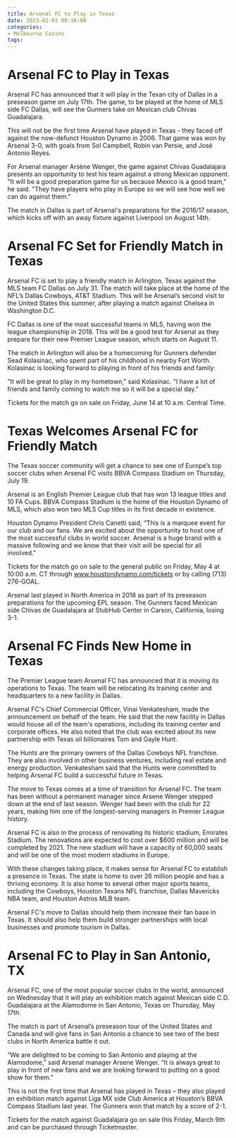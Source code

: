 ```yaml
---
title: Arsenal FC to Play in Texas
date: 2023-02-01 08:16:00
categories:
- Melbourne Casino
tags:
---
```



#  Arsenal FC to Play in Texas

Arsenal FC has announced that it will play in the Texan city of Dallas in a preseason game on July 17th. The game, to be played at the home of MLS side FC Dallas, will see the Gunners take on Mexican club Chivas Guadalajara.

This will not be the first time Arsenal have played in Texas - they faced off against the now-defunct Houston Dynamo in 2006. That game was won by Arsenal 3-0, with goals from Sol Campbell, Robin van Persie, and José Antonio Reyes.

For Arsenal manager Arsène Wenger, the game against Chivas Guadalajara presents an opportunity to test his team against a strong Mexican opponent. "It will be a good preparation game for us because Mexico is a good team," he said. "They have players who play in Europe so we will see how well we can do against them."

The match in Dallas is part of Arsenal's preparations for the 2016/17 season, which kicks off with an away fixture against Liverpool on August 14th.

#  Arsenal FC Set for Friendly Match in Texas

Arsenal FC is set to play a friendly match in Arlington, Texas against the MLS team FC Dallas on July 31. The match will take place at the home of the NFL’s Dallas Cowboys, AT&T Stadium. This will be Arsenal’s second visit to the United States this summer, after playing a match against Chelsea in Washington D.C.

FC Dallas is one of the most successful teams in MLS, having won the league championship in 2018. This will be a good test for Arsenal as they prepare for their new Premier League season, which starts on August 11.

The match in Arlington will also be a homecoming for Gunners defender Sead Kolasinac, who spent part of his childhood in nearby Fort Worth. Kolasinac is looking forward to playing in front of his friends and family:

"It will be great to play in my hometown," said Kolasinac. "I have a lot of friends and family coming to watch me so it will be a special day."

Tickets for the match go on sale on Friday, June 14 at 10 a.m. Central Time.

#  Texas Welcomes Arsenal FC for Friendly Match

The Texas soccer community will get a chance to see one of Europe’s top soccer clubs when Arsenal FC visits BBVA Compass Stadium on Thursday, July 19.

Arsenal is an English Premier League club that has won 13 league titles and 10 FA Cups. BBVA Compass Stadium is the home of the Houston Dynamo of MLS, which also won two MLS Cup titles in its first decade in existence.

Houston Dynamo President Chris Canetti said, “This is a marquee event for our club and our fans. We are excited about the opportunity to host one of the most successful clubs in world soccer. Arsenal is a huge brand with a massive following and we know that their visit will be special for all involved.”

Tickets for the match go on sale to the general public on Friday, May 4 at 10:00 a.m. CT through www.houstondynamo.com/tickets or by calling (713) 276-GOAL. 

Arsenal last played in North America in 2016 as part of its preseason preparations for the upcoming EPL season. The Gunners faced Mexican side Chivas de Guadalajara at StubHub Center in Carson, California, losing 3-1.

#  Arsenal FC Finds New Home in Texas

The Premier League team Arsenal FC has announced that it is moving its operations to Texas. The team will be relocating its training center and headquarters to a new facility in Dallas.

Arsenal FC's Chief Commercial Officer, Vinai Venkatesham, made the announcement on behalf of the team. He said that the new facility in Dallas would house all of the team's operations, including its training center and corporate offices. He also noted that the club was excited about its new partnership with Texas oil billionaires Tom and Gayle Hunt.

The Hunts are the primary owners of the Dallas Cowboys NFL franchise. They are also involved in other business ventures, including real estate and energy production. Venkatesham said that the Hunts were committed to helping Arsenal FC build a successful future in Texas.

The move to Texas comes at a time of transition for Arsenal FC. The team has been without a permanent manager since Arsene Wenger stepped down at the end of last season. Wenger had been with the club for 22 years, making him one of the longest-serving managers in Premier League history.

Arsenal FC is also in the process of renovating its historic stadium, Emirates Stadium. The renovations are expected to cost over $600 million and will be completed by 2021. The new stadium will have a capacity of 60,000 seats and will be one of the most modern stadiums in Europe.

With these changes taking place, it makes sense for Arsenal FC to establish a presence in Texas. The state is home to over 26 million people and has a thriving economy. It is also home to several other major sports teams, including the Cowboys, Houston Texans NFL franchise, Dallas Mavericks NBA team, and Houston Astros MLB team.

Arsenal FC's move to Dallas should help them increase their fan base in Texas. It should also help them build stronger partnerships with local businesses and promote tourism in Dallas.

#  Arsenal FC to Play in San Antonio, TX

Arsenal FC, one of the most popular soccer clubs in the world, announced on Wednesday that it will play an exhibition match against Mexican side C.D. Guadalajara at the Alamodome in San Antonio, Texas on Thursday, May 17th.

The match is part of Arsenal’s preseason tour of the United States and Canada and will give fans in San Antonio a chance to see two of the best clubs in North America battle it out.

“We are delighted to be coming to San Antonio and playing at the Alamodome,” said Arsenal manager Arsene Wenger. “It is always great to play in front of new fans and we are looking forward to putting on a good show for them.”

This is not the first time that Arsenal has played in Texas – they also played an exhibition match against Liga MX side Club America at Houston’s BBVA Compass Stadium last year. The Gunners won that match by a score of 2-1.

Tickets for the match against Guadalajara go on sale this Friday, March 9th and can be purchased through Ticketmaster.